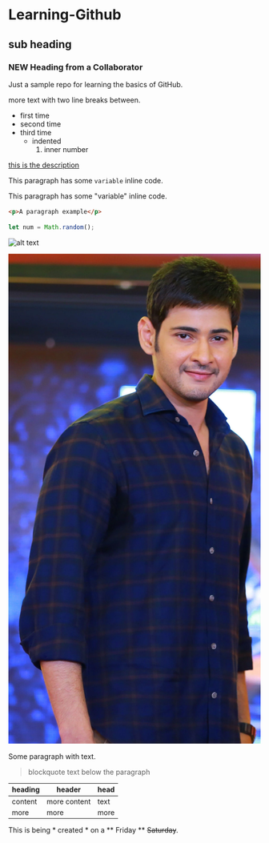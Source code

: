 # Learning-Github
## sub heading
### NEW Heading from a Collaborator

Just a sample repo for learning the basics of GitHub.

more text with two line breaks between.

- first time
- second time
- third time
  - indented
    1. inner number
    
[this is the description](http://www.github.com)

This paragraph has some `variable` inline code.

This paragraph has some "variable" inline code.

```html
<p>A paragraph example</p>
```
```javascript
let num = Math.random();
```

![alt text](http://picsum.photos/200/200)

![Mahesh Babu](https://github.com/chaitanyaswaroopdev/Nwmsu_practice/blob/main/wp5317844%20(1).jpeg)

Some paragraph with text.
> blockquote text below the paragraph

| heading | header | head |
| --- | --- | --- |
| content | more content | text |
| more | more | more |

This is being * created * on a ** Friday ** ~~Saturday~~.
